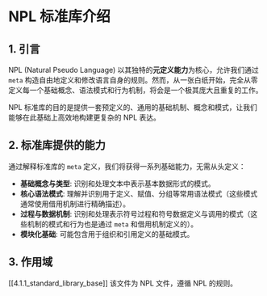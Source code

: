 # NPL 标准库介绍

## 1. 引言

NPL (Natural Pseudo Language) 以其独特的**元定义能力**为核心，允许我们通过 `meta` 构造自由地定义和修改语言自身的规则。然而，从一张白纸开始，完全从零定义每一个基础概念、语法模式和行为机制，将会是一个极其庞大且重复的工作。

NPL 标准库的目的是提供一套预定义的、通用的基础机制、概念和模式，让我们能够在此基础上高效地构建更复杂的 NPL 表达。

## 2. 标准库提供的能力

通过解释标准库的 `meta` 定义，我们将获得一系列基础能力，无需从头定义：

- **基础概念与类型**: 识别和处理文本中表示基本数据形式的模式。
- **核心语法模式**: 理解并识别用于定义、赋值、分组等常用语法模式（这些模式通常使用借用机制进行精确描述）。
- **过程与数据机制**: 识别和处理表示符号过程和符号数据定义与调用的模式（这些机制的模式和行为也是通过 `meta` 和借用机制定义的）。
- **模块化基础**: 可能包含用于组织和引用定义的基础模式。

## 3. 作用域

[[4.1.1_standard_library_base]] 该文件为 NPL 文件，遵循 NPL 的规则。